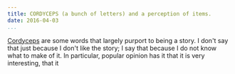 ```yaml
---
title: CORDYCEPS (a bunch of letters) and a perception of items.
date: 2016-04-03
...
```


[Cordyceps](http://archiveofourown.org/works/6178036)
are some words that largely purport to being a story.
I don't say that just because I don't like the story;
I say that because I do not know what to make of it.
In particular, popular opinion has it that
it is very interesting, that it
